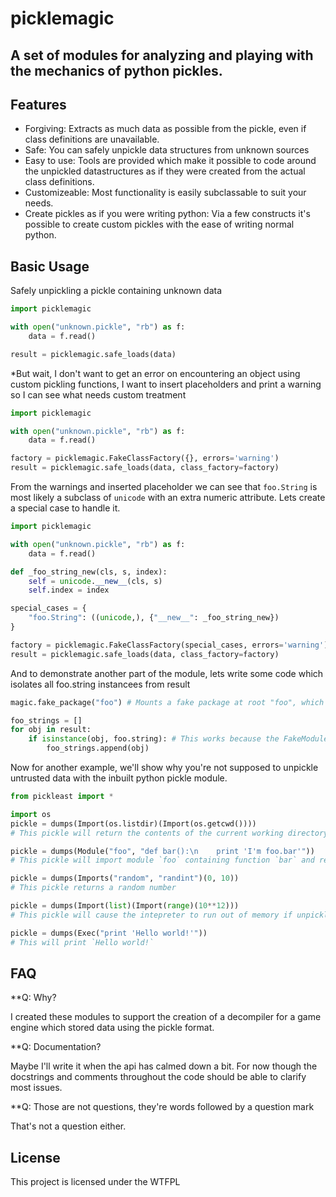 picklemagic
===========
A set of modules for analyzing and playing with the mechanics of python pickles.
--------------------------------------------------------------------------------

Features
--------
* Forgiving: Extracts as much data as possible from the pickle, even if class definitions are unavailable.
* Safe: You can safely unpickle data structures from unknown sources
* Easy to use: Tools are provided which make it possible to code around the unpickled datastructures as if they were created from the actual class definitions.
* Customizeable: Most functionality is easily subclassable to suit your needs.
* Create pickles as if you were writing python: Via a few constructs it's possible to create custom pickles with the ease of writing normal python.

Basic Usage
-----------

Safely unpickling a pickle containing unknown data

```python
import picklemagic

with open("unknown.pickle", "rb") as f:
    data = f.read()

result = picklemagic.safe_loads(data)
```

*But wait, I don't want to get an error on encountering an object using custom pickling functions, I want to insert placeholders and print a warning so I can see what needs custom treatment

```python
import picklemagic

with open("unknown.pickle", "rb") as f:
    data = f.read()

factory = picklemagic.FakeClassFactory({}, errors='warning')
result = picklemagic.safe_loads(data, class_factory=factory)
```

From the warnings and inserted placeholder we can see that `foo.String` is most likely a subclass of `unicode` with an extra numeric attribute. Lets create a special case to handle it.

```python
import picklemagic

with open("unknown.pickle", "rb") as f:
    data = f.read()

def _foo_string_new(cls, s, index):
    self = unicode.__new__(cls, s)
    self.index = index

special_cases = {
    "foo.String": ((unicode,), {"__new__": _foo_string_new})
}

factory = picklemagic.FakeClassFactory(special_cases, errors='warning')
result = picklemagic.safe_loads(data, class_factory=factory)
```

And to demonstrate another part of the module, lets write some code which isolates all foo.string instancees from result

```python
magic.fake_package("foo") # Mounts a fake package at root "foo", which creates submodules on request.

foo_strings = []
for obj in result:
    if isinstance(obj, foo.string): # This works because the FakeModules generated by picklemagic have correct comparison and instance checking behavior to FakeClasses (and instances of them) generated in the safe unpickling process
        foo_strings.append(obj)
```

Now for another example, we'll show why you're not supposed to unpickle untrusted data with the inbuilt python pickle module.

```python
from pickleast import *

import os
pickle = dumps(Import(os.listdir)(Import(os.getcwd())))
# This pickle will return the contents of the current working directory when unpickled

pickle = dumps(Module("foo", "def bar():\n    print 'I'm foo.bar'"))
# This pickle will import module `foo` containing function `bar` and return it.

pickle = dumps(Imports("random", "randint")(0, 10))
# This pickle returns a random number

pickle = dumps(Import(list)(Import(range)(10**12)))
# This pickle will cause the intepreter to run out of memory if unpickled.

pickle = dumps(Exec("print 'Hello world!'"))
# This will print `Hello world!`
```

FAQ
---

**Q: Why?

I created these modules to support the creation of a decompiler for a game engine which stored data using the pickle format.

**Q: Documentation?

Maybe I'll write it when the api has calmed down a bit. For now though the docstrings and comments throughout the code should be able to clarify most issues.

**Q: Those are not questions, they're words followed by a question mark

That's not a question either.

License
-------
This project is licensed under the WTFPL